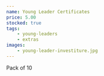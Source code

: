 ```yaml
---
name: Young Leader Certificates
price: 5.00
stocked: true
tags:
    - young-leaders
    - extras
images:
    - young-leader-investiture.jpg
---
```


Pack of 10